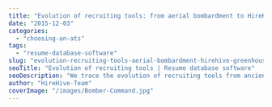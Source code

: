 ```yaml
---
title: "Evolution of recruiting tools: from aerial bombardment to HireHive and Greenhouse"
date: "2015-12-03"
categories:
  - "choosing-an-ats"
tags:
  - "resume-database-software"
slug: "evolution-recruiting-tools-aerial-bombardment-hirehive-greenhouse"
seoTitle: "Evolution of recruiting tools | Resume database software"
seoDescription: "We trace the evolution of recruiting tools from ancient Rome to the modern era, ushering in a new breed of software like HireHive, Greenhouse and Lever."
author: "HireHive-Team"
coverImage: "/images/Bomber-Command.jpg"
---
```

